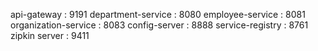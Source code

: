 api-gateway : 9191
department-service : 8080
employee-service : 8081
organization-service : 8083
config-server : 8888
service-registry : 8761
zipkin server : 9411